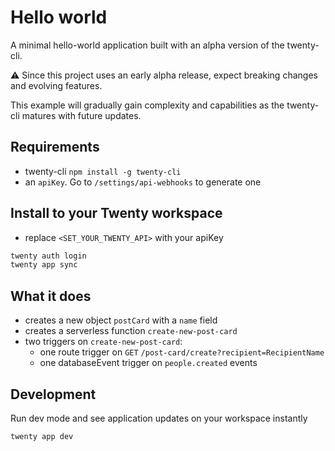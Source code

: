 # Hello world

A minimal hello-world application built with an alpha version of the twenty-cli.

⚠️ Since this project uses an early alpha release, expect breaking changes and evolving features.

This example will gradually gain complexity and capabilities as the twenty-cli matures with future updates.


## Requirements
- twenty-cli `npm install -g twenty-cli`
- an `apiKey`. Go to `/settings/api-webhooks` to generate one


## Install to your Twenty workspace

- replace `<SET_YOUR_TWENTY_API>` with your apiKey

```bash
twenty auth login
twenty app sync
```

## What it does
- creates a new object `postCard` with a `name` field
- creates a serverless function `create-new-post-card`
- two triggers on `create-new-post-card`:
  - one route trigger on `GET` `/post-card/create?recipient=RecipientName`
  - one databaseEvent trigger on `people.created` events

## Development

Run dev mode and see application updates on your workspace instantly

```bash
twenty app dev
```
